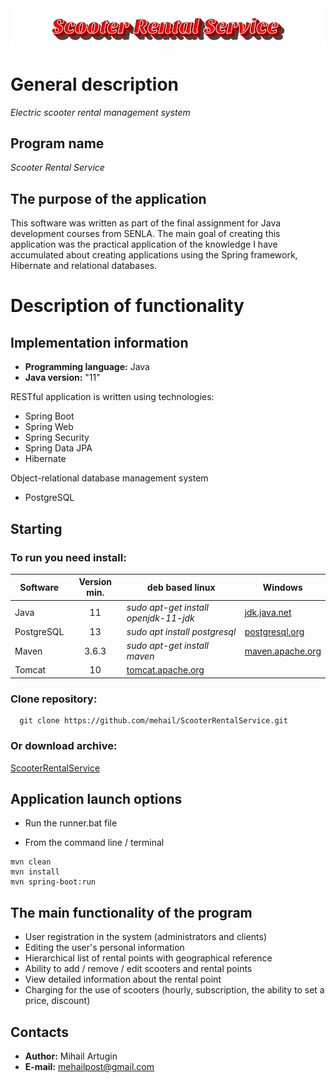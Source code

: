<img src="https://github.com/mehail/ScooterRentalService/blob/MD/other/Logo/logo.png"/>

# General description

*Electric scooter rental management system*

## Program name

*Scooter Rental Service*

## The purpose of the application

This software was written as part of the final assignment for Java development courses from SENLA. 
The main goal of creating this application was the practical application of the knowledge I have accumulated about 
creating applications using the Spring framework, Hibernate and relational databases.

# Description of functionality

## Implementation information

* **Programming language:** Java
* **Java version:** "11"

RESTful application is written using technologies:

<ul>
  <li>Spring Boot</li>
  <li>Spring Web</li>
  <li>Spring Security</li>
  <li>Spring Data JPA</li>
  <li>Hibernate</li>
</ul>

Object-relational database management system
* PostgreSQL

## Starting

### To run you need install:

<table>
    <thead>
        <tr>
            <th>Software</th>
            <th>Version min.</th>
            <th>deb based linux</th>
            <th>Windows</th>
        </tr>
    </thead>
    <tbody>
        <tr>
            <td>Java</td>
            <td align="center">11</td>
            <td><i>sudo apt-get install openjdk-11-jdk</i></td>
            <td><a href="https://jdk.java.net/java-se-ri/11">jdk.java.net</a></td>
        </tr>
        <tr>
            <td>PostgreSQL</td>
            <td align="center">13</td>
            <td><i>sudo apt install postgresql</i></td>
            <td><a href="https://www.postgresql.org/download/windows/">postgresql.org</a></td>
        </tr>
        <tr>
            <td>Maven</td>
            <td align="center">3.6.3</td>
            <td><i>sudo apt-get install maven</i></td>
            <td><a href="https://maven.apache.org/download.cgi">maven.apache.org</a></td>
        </tr>
        <tr>
            <td>Tomcat</td>
            <td align="center">10</td>
            <td colspan="2"><a href="https://tomcat.apache.org/download-10.cgi">tomcat.apache.org</a></td>
        </tr>
    </tbody>
</table>

### Clone repository:

```
  git clone https://github.com/mehail/ScooterRentalService.git
```
### Or download archive:
<a href="https://github.com/mehail/ScooterRentalService/archive/master.zip">ScooterRentalService</a>

## Application launch options
* Run the runner.bat file  
  

* From the command line / terminal
```
mvn clean
mvn install
mvn spring-boot:run
```

## The main functionality of the program

* User registration in the system (administrators and clients)
* Editing the user's personal information
* Hierarchical list of rental points with geographical reference
* Ability to add / remove / edit scooters and rental points
* View detailed information about the rental point
* Charging for the use of scooters (hourly, subscription, the ability to set a price, discount)

## Contacts

* **Author:** Mihail Artugin
* **E-mail:** mehailpost@gmail.com